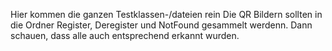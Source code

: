 Hier kommen die ganzen Testklassen-/dateien rein
Die QR Bildern sollten in die Ordner Register, Deregister und NotFound gesammelt werdenn.
Dann schauen, dass alle auch entsprechend erkannt wurden.